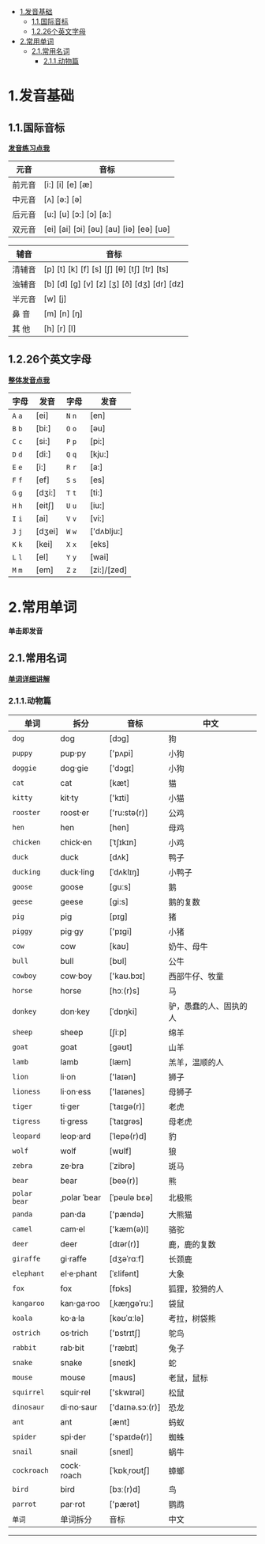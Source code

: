 - [1.发音基础](#1发音基础)
    - [1.1.国际音标](#11国际音标)
    - [1.2.26个英文字母](#1226个英文字母)
- [2.常用单词](#2常用单词)
    - [2.1.常用名词](#21常用名词)
        - [2.1.1.动物篇](#211动物篇)

# 1.发音基础

## 1.1.国际音标

<a href="./base/index.html" target="_blank"><b>发音练习点我</b></a>

| 元音   | 音标                                    |
| ------ | --------------------------------------- |
| 前元音 | [i:] [i] [e] [æ]                        |
| 中元音 | [ʌ] [ə:] [ə]                            |
| 后元音 | [u:] [u] [ɔ:] [ɔ] [a:]                  |
| 双元音 | [ei] [ai] [ɔi] [əu] [au] [iə] [eə] [uə] |

| 辅音   | 音标                                       |
| ------ | ------------------------------------------ |
| 清辅音 | [p] [t] [k] [f] [s] [ʃ] [θ] [tʃ] [tr] [ts] |
| 浊辅音 | [b] [d] [g] [v] [z] [ʒ] [ð] [dʒ] [dr] [dz] |
| 半元音 | [w] [j]                                    |
| 鼻 音  | [m] [n] [ŋ]                                |
| 其 他  | [h] [r] [l]                                |

## 1.2.26个英文字母

<a href="./base/26.html" target="_blank"><b>整体发音点我</b></a>

| 字母    | 发音   | 字母    | 发音        |
| ------- | ------ | ------- | ----------- |
| `A` `a` | [ei]   | `N` `n` | [en]        |
| `B` `b` | [bi:]  | `O` `o` | [əu]        |
| `C` `c` | [si:]  | `P` `p` | [pi:]       |
| `D` `d` | [di:]  | `Q` `q` | [kju:]      |
| `E` `e` | [i:]   | `R` `r` | [a:]        |
| `F` `f` | [ef]   | `S` `s` | [es]        |
| `G` `g` | [dʒi:] | `T` `t` | [ti:]       |
| `H` `h` | [eitʃ] | `U` `u` | [iu:]       |
| `I` `i` | [ai]   | `V` `v` | [vi:]       |
| `J` `j` | [dʒei] | `W` `w` | ['dʌblju:]  |
| `K` `k` | [kei]  | `X` `x` | [eks]       |
| `L` `l` | [el]   | `Y` `y` | [wai]       |
| `M` `m` | [em]   | `Z` `z` | [zi:]/[zed] |

# 2.常用单词

**单击即发音**

## 2.1.常用名词

<a href="./words/n.html" target="_blank"><b>单词详细讲解</b></a>

### 2.1.1.动物篇

| 单词         | 拆分         | 音标            | 中文                   |
| ------------ | ------------ | --------------- | ---------------------- |
| `dog`        | dog          | [dɔg]           | 狗                     |
| `puppy`      | pup‧py       | ['pʌpi]         | 小狗                   |
| `doggie`     | dog‧gie      | ['dɔgɪ]         | 小狗                   |
| `cat`        | cat          | [kæt]           | 猫                     |
| `kitty`      | kit‧ty       | ['kɪti]         | 小猫                   |
| `rooster`    | roost‧er     | ['ru:stə(r)]    | 公鸡                   |
| `hen`        | hen          | [hen]           | 母鸡                   |
| `chicken`    | chick‧en     | [ˈtʃɪkɪn]       | 小鸡                   |
| `duck`       | duck         | [dʌk]           | 鸭子                   |
| `ducking`    | duck‧ling    | [ˈdʌklɪŋ]       | 小鸭子                 |
| `goose`      | goose        | [ɡuːs]          | 鹅                     |
| `geese`      | geese        | [gi:s]          | 鹅的复数               |
| `pig`        | pig          | [pɪɡ]           | 猪                     |
| `piggy`      | pig‧gy       | ['pɪɡi]         | 小猪                   |
| `cow`        | cow          | [kaʊ]           | 奶牛、母牛             |
| `bull`       | bull         | [bʊl]           | 公牛                   |
| `cowboy`     | cow‧boy      | ['kaʊ.bɔɪ]      | 西部牛仔、牧童         |
| `horse`      | horse        | [hɔː(r)s]       | 马                     |
| `donkey`     | don‧key      | [ˈdɒŋki]        | 驴，愚蠢的人、固执的人 |
| `sheep`      | sheep        | [ʃiːp]          | 绵羊                   |
| `goat`       | goat         | [ɡəʊt]          | 山羊                   |
| `lamb`       | lamb         | [læm]           | 羔羊，温顺的人         |
| `lion`       | li‧on        | ['laɪən]        | 狮子                   |
| `lioness`    | li‧on‧ess    | ['laɪənes]      | 母狮子                 |
| `tiger`      | ti‧ger       | [ˈtaɪɡə(r)]     | 老虎                   |
| `tigress`    | ti‧gress     | [ˈtaɪɡrəs]      | 母老虎                 |
| `leopard`    | leop‧ard     | [ˈlepə(r)d]     | 豹                     |
| `wolf`       | wolf         | [wʊlf]          | 狼                     |
| `zebra`      | ze‧bra       | [ˈzibrə]        | 斑马                   |
| `bear`       | bear         | [beə(r)]        | 熊                     |
| `polar bear` | ˌpolar ˈbear | [ˈpəulə bɛə]    | 北极熊                 |
| `panda`      | pan‧da       | ['pændə]        | 大熊猫                 |
| `camel`      | cam‧el       | ['kæm(ə)l]      | 骆驼                   |
| `deer`       | deer         | [dɪər(r)]       | 鹿，鹿的复数           |
| `giraffe`    | gi‧raffe     | [dʒəˈrɑːf]      | 长颈鹿                 |
| `elephant`   | el‧e‧phant   | [ˈɛlifənt]      | 大象                   |
| `fox`        | fox          | [fɒks]          | 狐狸，狡猾的人         |
| `kangaroo`   | kan‧ga‧roo   | [ˌkæŋɡəˈruː]    | 袋鼠                   |
| `koala`      | ko‧a‧la      | [kəʊˈɑːlə]      | 考拉，树袋熊           |
| `ostrich`    | os‧trich     | ['ɒstrɪtʃ]      | 鸵鸟                   |
| `rabbit`     | rab‧bit      | ['ræbɪt]        | 兔子                   |
| `snake`      | snake        | [sneɪk]         | 蛇                     |
| `mouse`      | mouse        | [maʊs]          | 老鼠，鼠标             |
| `squirrel`   | squir‧rel    | ['skwɪrəl]      | 松鼠                   |
| `dinosaur`   | di‧no‧saur   | ['daɪnə.sɔː(r)] | 恐龙                   |
| `ant`        | ant          | [ænt]           | 蚂蚁                   |
| `spider`     | spi‧der      | ['spaɪdə(r)]    | 蜘蛛                   |
| `snail`      | snail        | [sneɪl]         | 蜗牛                   |
| `cockroach`  | cock‧roach   | [ˈkɒkˌroʊtʃ]    | 蟑螂                   |
| `bird`       | bird         | [bɜː(r)d]       | 鸟                     |
| `parrot`     | par‧rot      | ['pærət]        | 鹦鹉                   |
| `单词`       | 单词拆分     | 音标            | 中文                   |

---

